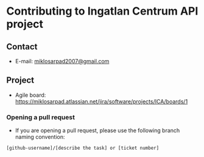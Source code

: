 # Contributing to Ingatlan Centrum API project

## Contact

- E-mail: miklosarpad2007@gmail.com

## Project

- Agile board: https://miklosarpad.atlassian.net/jira/software/projects/ICA/boards/1

### Opening a pull request

- If you are opening a pull request, please use the following branch naming convention:

```
[github-username]/[describe the task] or [ticket number]
```
